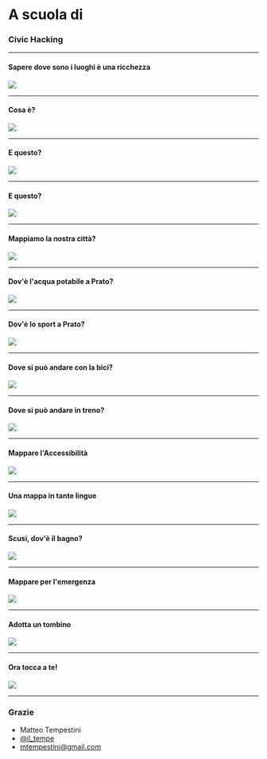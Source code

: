 # A scuola di

### Civic Hacking

---

#### Sapere dove sono i luoghi è una ricchezza

![](assets/image/pexels-photo-707195.jpeg)

---

#### Cosa è?

![](assets/image/1.jpg)

---

#### E questo?

![](assets/image/2.jpg)

---

#### E questo?

![](assets/image/dati.jpg)

---

#### Mappiamo la nostra città?

![](assets/image/3.jpg)

---

#### Dov'è l'acqua potabile a Prato?

![](assets/image/acqua.jpg)

---

#### Dov'è lo sport a Prato?

![](assets/image/sport.jpg)

---

#### Dove si può andare con la bici?

![](assets/image/pisteciclabili.jpg)

---

#### Dove si può andare in treno?

![](assets/image/ferrovie.jpg)

---

#### Mappare l'Accessibilità

![](assets/image/accessibilità.jpg)

---

#### Una mappa in tante lingue

![](assets/image/mapparepratoincinese.jpg)

---

#### Scusi, dov'è il bagno?

![](assets/image/bagnipubblici.jpg)

---

#### Mappare per l'emergenza

![](assets/image/nepal.jpg)

---
#### Adotta un tombino

![](assets/image/adottauntombino.jpg)

---

#### Ora tocca a te!

![](assets/image/toccaate.jpg)

---

### Grazie
- Matteo Tempestini
- [@il_tempe](https://www.twitter.com/il_tempe)
- [mtempestini@gmail.com](mailto:mtempestini@gmail.com)
